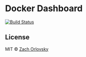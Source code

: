 # Docker Dashboard

[![Build Status](https://travis-ci.com/sadorlovsky/docker-dashboard.svg?token=ZrD6G4Gtkh5zNp8bFQoD&branch=master)](https://travis-ci.com/sadorlovsky/docker-dashboard)

## License

MIT © [Zach Orlovsky](https://orlovsky.rocks)
